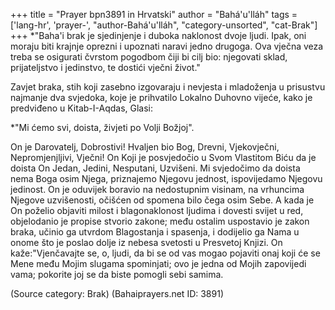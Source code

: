 +++
title = "Prayer bpn3891 in Hrvatski"
author = "Bahá'u'lláh"
tags = ['lang-hr', 'prayer-', "author-Bahá'u'lláh", "category-unsorted", "cat-Brak"]
+++
*"Baha'i brak je sjedinjenje i duboka naklonost dvoje ljudi. Ipak, oni moraju biti krajnje oprezni i upoznati naravi jedno drugoga. Ova vječna veza treba se osigurati čvrstom pogodbom čiji bi cilj bio: njegovati sklad, prijateljstvo i jedinstvo, te dostići vječni život."


Zavjet braka, stih koji zasebno izgovaraju i nevjesta i mladoženja u prisustvu najmanje dva svjedoka, koje je prihvatilo Lokalno Duhovno vijeće, kako je predviđeno u Kitab-I-Aqdas, Glasi:

*"Mi ćemo svi, doista, živjeti po Volji Božjoj".


On je Darovatelj, Dobrostivi! Hvaljen bio Bog, Drevni, Vjekovječni, Nepromjenjljivi, Vječni! On Koji je posvjedočio u Svom Vlastitom Biću da je doista On Jedan, Jedini, Nesputani, Uzvišeni. Mi svjedočimo da doista nema Boga osim Njega, priznajemo Njegovu jednost, ispovijedamo Njegovu jedinost. On je oduvijek boravio na nedostupnim visinam, na vrhuncima Njegove uzvišenosti, očišćen od spomena bilo čega osim Sebe. A kada je On poželio objaviti milost i blagonaklonost ljudima i dovesti svijet u red, objelodanio je propise stvorio zakone; među ostalim uspostavio je zakon braka, učinio ga utvrdom Blagostanja i spasenja, i dodijelio ga Nama u onome što je poslao dolje iz nebesa svetosti u Presvetoj Knjizi. On kaže:"Vjenčavajte se, o, ljudi, da bi se od vas mogao pojaviti onaj koji će se Mene među Mojim slugama spominjati; ovo je jedna od Mojih zapovijedi vama; pokorite joj se da biste pomogli sebi samima.

(Source category: Brak)
(Bahaiprayers.net ID: 3891)
